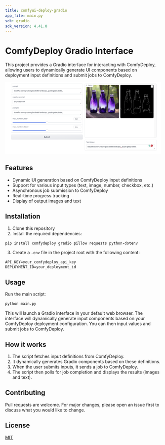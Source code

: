 ```yaml
---
title: comfyui-deploy-gradio
app_file: main.py
sdk: gradio
sdk_version: 4.41.0
---
```

# ComfyDeploy Gradio Interface

This project provides a Gradio interface for interacting with ComfyDeploy, allowing users to dynamically generate UI components based on deployment input definitions and submit jobs to ComfyDeploy.

![ComfyDeploy Gradio Interface](assets/cover.png)

## Features

- Dynamic UI generation based on ComfyDeploy input definitions
- Support for various input types (text, image, number, checkbox, etc.)
- Asynchronous job submission to ComfyDeploy
- Real-time progress tracking
- Display of output images and text

## Installation

1. Clone this repository
2. Install the required dependencies:

```bash
pip install comfydeploy gradio pillow requests python-dotenv
```

3. Create a `.env` file in the project root with the following content:

```
API_KEY=your_comfydeploy_api_key
DEPLOYMENT_ID=your_deployment_id
```

## Usage

Run the main script:

```bash
python main.py
```

This will launch a Gradio interface in your default web browser. The interface will dynamically generate input components based on your ComfyDeploy deployment configuration. You can then input values and submit jobs to ComfyDeploy.

## How it works

1. The script fetches input definitions from ComfyDeploy.
2. It dynamically generates Gradio components based on these definitions.
3. When the user submits inputs, it sends a job to ComfyDeploy.
4. The script then polls for job completion and displays the results (images and text).

## Contributing

Pull requests are welcome. For major changes, please open an issue first to discuss what you would like to change.

## License

[MIT](https://choosealicense.com/licenses/mit/)